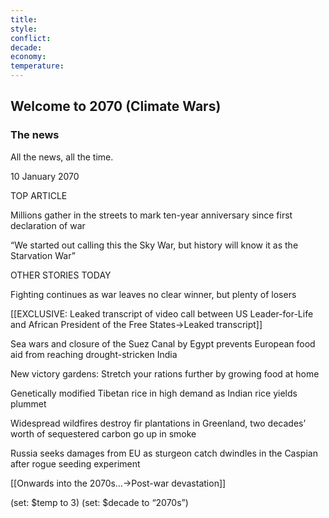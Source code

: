 ```yaml
---
title: 
style: 
conflict: 
decade: 
economy: 
temperature: 
---
```


## Welcome to 2070 (Climate Wars)

### The news

All the news, all the time.

10 January 2070

TOP ARTICLE

Millions gather in the streets to mark ten-year anniversary since first declaration of war

“We started out calling this the Sky War, but history will know it as the Starvation War”

OTHER STORIES TODAY

Fighting continues as war leaves no clear winner, but plenty of losers

[[EXCLUSIVE: Leaked transcript of video call between US Leader-for-Life and African President of the Free States->Leaked transcript]]

Sea wars and closure of the Suez Canal by Egypt prevents European food aid from reaching drought-stricken India

New victory gardens: Stretch your rations further by growing food at home

Genetically modified Tibetan rice in high demand as Indian rice yields plummet

Widespread wildfires destroy fir plantations in Greenland, two decades’ worth of sequestered carbon go up in smoke

Russia seeks damages from EU as sturgeon catch dwindles in the Caspian after rogue seeding experiment

[[Onwards into the 2070s…->Post-war devastation]]

(set: $temp to 3) (set: $decade to “2070s”)
